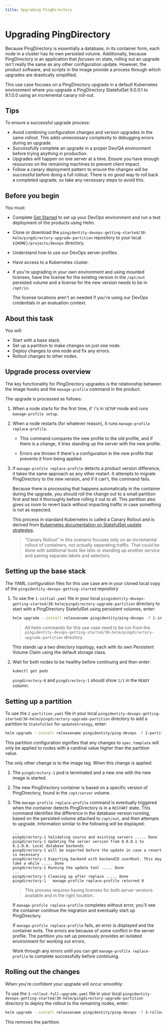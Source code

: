 ```yaml
---
title: Upgrading PingDirectory
---
```

# Upgrading PingDirectory

Because PingDirectory is essentially a database, in its container form, each node in a cluster has its own persisted volume. Additionally, because PingDirectory is an application that _focuses_ on state, rolling out an upgrade isn't really the same as any other configuration update. However, the product software, and scripts in the image provide a process through which upgrades are drastically simplified.

This use case focuses on a PingDirectory upgrade in a default Kubernetes environment where you upgrade a PingDirectory StatefulSet 9.0.0.1 to 9.1.0.0 using an incremental canary roll-out.

## Tips

To ensure a successful upgrade process:

* Avoid combining configuration changes and version upgrades in the same rollout. This adds unnecessary complexity to debugging errors during an upgrade.
* Successfully complete an upgrade in a proper Dev/QA environment before trying anything in production.
* Upgrades will happen on one server at a time. Ensure you have enough resources on the remaining machines to prevent client impact.
* Follow a canary deployment pattern to ensure the changes will be successful before doing a full rollout. There is no _good_ way to roll back a completed upgrade, so take any necessary steps to avoid this.

## Before you begin

You must:

* Complete [Get Started](../get-started/introduction.md) to set up your DevOps environment and run a test deployment of the products using Helm.
* Clone or download the `pingidentity-devops-getting-started/30-helm/pingdirectory-upgrade-partition` repository to your local `${HOME}/projects/devops` directory.
* Understand how to use our DevOps server profiles.
* Have access to a Kubernetes cluster.
* If you're upgrading in your own environment and using mounted licenses, have the license for the existing version in the `/opt/out` persisted volume and a license for the new version needs to be in `/opt/in`.

   The license locations aren't an needed if you're using our DevOps credentials in an evaluation context.

## About this task

You will:

* Start with a base stack.
* Set up a partition to make changes on just one node.
* Deploy changes to one node and fix any errors.
* Rollout changes to other nodes.

## Upgrade process overview

The key functionality for PingDirectory upgrades is the relationship between the image hooks and the `manage-profile` command in the product.

The upgrade is processed as follows:

1. When a node starts for the first time, it' i's in `SETUP` mode and runs `manage-profile setup`.

1. When a node restarts (for whatever reason), it runs `manage-profile replace-profile`.

      * This command compares the new profile to the old profile, and if there is a change, it tries standing up the server with the new profile.

      * Errors are thrown if there's a configuration in the new profile that prevents it from being applied.

1. If `manage-profile replace-profile` detects a product version difference, it takes the same approach as any other restart. It attempts to migrate PingDirectory to the new version, and if it can't, the command fails.

      Because there is processing that happens automatically in the container during the upgrade, you should roll the change out to a small partition first and test it thoroughly before rolling it out to all. This partition also gives us room to revert back without impacting traffic in case something is not as expected.

      This process in standard Kubernetes is called a Canary Rollout and is derived from [Kubernetes documentation on StatefulSet update strategies](https://kubernetes.io/docs/concepts/workloads/controllers/statefulset/#update-strategies).

      > "Canary Rollout" in this scenario focuses only on an incremental rollout of containers, not actually separating traffic. That could be done with additional tools like Istio or standing up another service and pairing separate labels and selectors.

## Setting up the base stack

The YAML configuration files for this use case are in your cloned local copy of the `pingidentity-devops-getting-started` repository

1. To use the `1-initial.yaml` file in your local `pingidentity-devops-getting-started/30-helm/pingdirectory-upgrade-partition` directory to start with a PingDirectory StatefulSet using persistent volumes, enter:

      ```sh
      helm upgrade --install releasename pingidentity/ping-devops -f 1-initial.yaml
      ```

      > All helm commands for this use case need to be run from the `pingidentity-devops-getting-started/30-helm/pingdirectory-upgrade-partition` directory.

      This stands up a two directory topology, each with its own Persistent Volume Claim using the default storage class.

1. Wait for both nodes to be healthy before continuing and then enter:

      ```sh
      kubectl get pods
      ```

      `pingdirectory-0` and `pingdirectory-1` should show `1/1` in the `READY` column.

## Setting up a partition

To use the `2-partition.yaml` file in your local `pingidentity-devops-getting-started/30-helm/pingdirectory-upgrade-partition` directory to add a partition to `StatefulSet` for `updateStrategy`, enter:

```sh
helm upgrade --install releasename pingidentity/ping-devops -f 2-partition.yaml
```

This partition configuration signifies that any changes to `spec.template` will only be applied to nodes with a cardinal value higher than the partition value.

The only other change is to the image tag. When this change is applied:

1. The `pingdirectory-1` pod is terminated and a new one with the new image is started.

2. The new PingDirectory container is based on a specific version of PingDirectory, found in the `/opt/server` volume.

3. The `manage-profile replace-profile` command is eventually triggered when the container detects PingDirectory is in a `RESTART` state. This command identifies the difference in the database version running, based on the persisted volume attached to `/opt/out`, and then attempts to upgrade. Information similar to the following will be displayed:

      ```text
      ...
      pingdirectory-1 Validating source and existing servers ..... Done
      pingdirectory-1 Updating the server version from 8.0.0.1 to 8.1.0.0. Local database backends
      pingdirectory-1 will be exported before the update in case a revert is necessary
      pingdirectory-1 Exporting backend with backendID userRoot. This may take a while ..... Done
      pingdirectory-1 Running the update tool ..... Done
      ...
      pingdirectory-1 Cleaning up after replace ..... Done
      pingdirectory-1   manage-profile replace-profile returned 0
      ```

      > This process requires having licenses for both server versions available and in the right location.

      If `manage-profile replace-profile` completes without error, you'll see the container continue the migration and eventually start up PingDirectory.

      If `manage-profile replace-profile` fails, an error is displayed and the container exits. The errors are because of some conflict in the server profile. The partition you set up previously provides an isolated environment for working out errors.

      Work through any errors until you can get `manage-profile replace-profile` to complete successfully before continuing.

## Rolling out the changes

When you're confident your upgrade will occur smoothly:

To use the `3-rollout-full-upgrade.yaml` file in your local `pingidentity-devops-getting-started/30-helm/pingdirectory-upgrade-partition` directory to deploy the rollout to the remaining nodes, enter:

```sh
helm upgrade --install releasename pingidentity/ping-devops -f 3-rollout-full-upgrade.yaml
```

This removes the partition.
